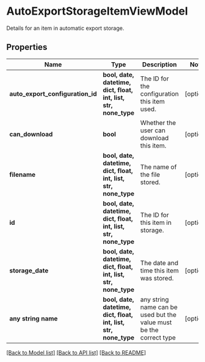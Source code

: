 # AutoExportStorageItemViewModel

Details for an item in automatic export storage.

## Properties
Name | Type | Description | Notes
------------ | ------------- | ------------- | -------------
**auto_export_configuration_id** | **bool, date, datetime, dict, float, int, list, str, none_type** | The ID for the configuration this item used. | [optional] 
**can_download** | **bool** | Whether the user can download this item. | [optional] 
**filename** | **bool, date, datetime, dict, float, int, list, str, none_type** | The name of the file stored. | [optional] 
**id** | **bool, date, datetime, dict, float, int, list, str, none_type** | The ID for this item in storage. | [optional] 
**storage_date** | **bool, date, datetime, dict, float, int, list, str, none_type** | The date and time this item was stored. | [optional] 
**any string name** | **bool, date, datetime, dict, float, int, list, str, none_type** | any string name can be used but the value must be the correct type | [optional]

[[Back to Model list]](../README.md#documentation-for-models) [[Back to API list]](../README.md#documentation-for-api-endpoints) [[Back to README]](../README.md)


